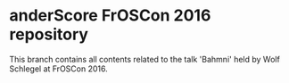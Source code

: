 # anderScore FrOSCon 2016 repository
This branch contains all contents related to the talk 'Bahmni' held by Wolf Schlegel at FrOSCon 2016.
